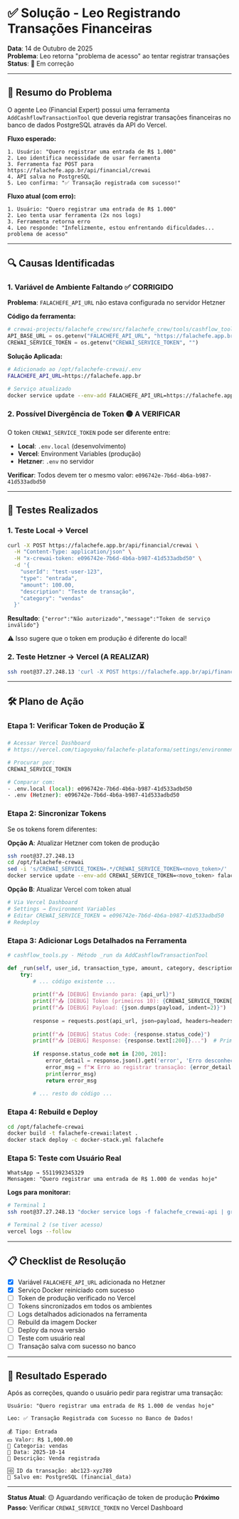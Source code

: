 # ✅ Solução - Leo Registrando Transações Financeiras

**Data**: 14 de Outubro de 2025  
**Problema**: Leo retorna "problema de acesso" ao tentar registrar transações
**Status**: 🔧 Em correção

---

## 🎯 Resumo do Problema

O agente Leo (Financial Expert) possui uma ferramenta `AddCashflowTransactionTool` que deveria registrar transações financeiras no banco de dados PostgreSQL através da API do Vercel.

**Fluxo esperado:**
```
1. Usuário: "Quero registrar uma entrada de R$ 1.000"
2. Leo identifica necessidade de usar ferramenta
3. Ferramenta faz POST para https://falachefe.app.br/api/financial/crewai
4. API salva no PostgreSQL
5. Leo confirma: "✅ Transação registrada com sucesso!"
```

**Fluxo atual (com erro):**
```
1. Usuário: "Quero registrar uma entrada de R$ 1.000"
2. Leo tenta usar ferramenta (2x nos logs)
3. Ferramenta retorna erro
4. Leo responde: "Infelizmente, estou enfrentando dificuldades... problema de acesso"
```

---

## 🔍 Causas Identificadas

### 1. Variável de Ambiente Faltando ✅ CORRIGIDO
**Problema**: `FALACHEFE_API_URL` não estava configurada no servidor Hetzner

**Código da ferramenta:**
```python
# crewai-projects/falachefe_crew/src/falachefe_crew/tools/cashflow_tools.py
API_BASE_URL = os.getenv("FALACHEFE_API_URL", "https://falachefe.app.br")
CREWAI_SERVICE_TOKEN = os.getenv("CREWAI_SERVICE_TOKEN", "")
```

**Solução Aplicada:**
```bash
# Adicionado ao /opt/falachefe-crewai/.env
FALACHEFE_API_URL=https://falachefe.app.br

# Serviço atualizado
docker service update --env-add FALACHEFE_API_URL=https://falachefe.app.br falachefe_crewai-api
```

### 2. Possível Divergência de Token 🟡 A VERIFICAR
O token `CREWAI_SERVICE_TOKEN` pode ser diferente entre:
- **Local**: `.env.local` (desenvolvimento)
- **Vercel**: Environment Variables (produção)
- **Hetzner**: `.env` no servidor

**Verificar**: Todos devem ter o mesmo valor: `e096742e-7b6d-4b6a-b987-41d533adbd50`

---

## 🧪 Testes Realizados

### 1. Teste Local → Vercel
```bash
curl -X POST https://falachefe.app.br/api/financial/crewai \
  -H "Content-Type: application/json" \
  -H "x-crewai-token: e096742e-7b6d-4b6a-b987-41d533adbd50" \
  -d '{
    "userId": "test-user-123",
    "type": "entrada",
    "amount": 100.00,
    "description": "Teste de transação",
    "category": "vendas"
  }'
```

**Resultado**: `{"error":"Não autorizado","message":"Token de serviço inválido"}`

⚠️ Isso sugere que o token em produção é diferente do local!

### 2. Teste Hetzner → Vercel (A REALIZAR)
```bash
ssh root@37.27.248.13 'curl -X POST https://falachefe.app.br/api/financial/crewai ...'
```

---

## 🛠️ Plano de Ação

### Etapa 1: Verificar Token de Produção ⏳
```bash
# Acessar Vercel Dashboard
# https://vercel.com/tiagoyoko/falachefe-plataforma/settings/environment-variables

# Procurar por:
CREWAI_SERVICE_TOKEN

# Comparar com:
- .env.local (local): e096742e-7b6d-4b6a-b987-41d533adbd50
- .env (Hetzner): e096742e-7b6d-4b6a-b987-41d533adbd50
```

### Etapa 2: Sincronizar Tokens
Se os tokens forem diferentes:

**Opção A**: Atualizar Hetzner com token de produção
```bash
ssh root@37.27.248.13
cd /opt/falachefe-crewai
sed -i 's/CREWAI_SERVICE_TOKEN=.*/CREWAI_SERVICE_TOKEN=<novo_token>/' .env
docker service update --env-add CREWAI_SERVICE_TOKEN=<novo_token> falachefe_crewai-api
```

**Opção B**: Atualizar Vercel com token atual
```bash
# Via Vercel Dashboard
# Settings → Environment Variables
# Editar CREWAI_SERVICE_TOKEN = e096742e-7b6d-4b6a-b987-41d533adbd50
# Redeploy
```

### Etapa 3: Adicionar Logs Detalhados na Ferramenta
```python
# cashflow_tools.py - Método _run da AddCashflowTransactionTool

def _run(self, user_id, transaction_type, amount, category, description=None, date=None):
    try:
        # ... código existente ...
        
        print(f"📤 [DEBUG] Enviando para: {api_url}")
        print(f"📤 [DEBUG] Token (primeiros 10): {CREWAI_SERVICE_TOKEN[:10]}...")
        print(f"📤 [DEBUG] Payload: {json.dumps(payload, indent=2)}")
        
        response = requests.post(api_url, json=payload, headers=headers, timeout=API_TIMEOUT)
        
        print(f"📥 [DEBUG] Status Code: {response.status_code}")
        print(f"📥 [DEBUG] Response: {response.text[:200]}...")  # Primeiros 200 chars
        
        if response.status_code not in [200, 201]:
            error_detail = response.json().get('error', 'Erro desconhecido')
            error_msg = f"❌ Erro ao registrar transação: {error_detail} (Status: {response.status_code})"
            print(error_msg)
            return error_msg
        
        # ... resto do código ...
```

### Etapa 4: Rebuild e Deploy
```bash
cd /opt/falachefe-crewai
docker build -t falachefe-crewai:latest .
docker stack deploy -c docker-stack.yml falachefe
```

### Etapa 5: Teste com Usuário Real
```
WhatsApp → 5511992345329
Mensagem: "Quero registrar uma entrada de R$ 1.000 de vendas hoje"
```

**Logs para monitorar:**
```bash
# Terminal 1
ssh root@37.27.248.13 "docker service logs -f falachefe_crewai-api | grep 'DEBUG\|transação'"

# Terminal 2 (se tiver acesso)
vercel logs --follow
```

---

## 📋 Checklist de Resolução

- [x] Variável `FALACHEFE_API_URL` adicionada no Hetzner
- [x] Serviço Docker reiniciado com sucesso
- [ ] Token de produção verificado no Vercel
- [ ] Tokens sincronizados em todos os ambientes
- [ ] Logs detalhados adicionados na ferramenta
- [ ] Rebuild da imagem Docker
- [ ] Deploy da nova versão
- [ ] Teste com usuário real
- [ ] Transação salva com sucesso no banco

---

## 🎯 Resultado Esperado

Após as correções, quando o usuário pedir para registrar uma transação:

```
Usuário: "Quero registrar uma entrada de R$ 1.000 de vendas hoje"

Leo: ✅ Transação Registrada com Sucesso no Banco de Dados!

💰 Tipo: Entrada
💵 Valor: R$ 1,000.00
📁 Categoria: vendas
📅 Data: 2025-10-14
📝 Descrição: Venda registrada

🆔 ID da transação: abc123-xyz789
💾 Salvo em: PostgreSQL (financial_data)
```

---

**Status Atual**: 🟡 Aguardando verificação de token de produção
**Próximo Passo**: Verificar `CREWAI_SERVICE_TOKEN` no Vercel Dashboard


